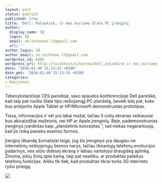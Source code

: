 ```yaml
---
layout: post
status: publish
published: true
title: 'Dell: Palaukite, ir mes kuriame Slate PC įrenginį'
author:
  display_name: SB
  login: SB
  email: sb.technews.lt@gmail.com
  url: ''
author_login: SB
author_email: sb.technews.lt@gmail.com
wordpress_id: 4486
wordpress_url: http://localhost/site/new/dell_palaukite_ir_mes_kuriame_slate_pc_irengini/
date: '2010-01-09 15:13:33 +0200'
date_gmt: '2010-01-09 15:13:33 +0200'
categories:
- Naujienos
---
```

<p>Tebevykstančioje CES parodoje, savo spaudos konferencijoje Dell pareiškė, kad taip pat ruošia Slate tipo nešiojamąjį PC planšetą, beveik tokį pat, koks bus artėjantis Apple Tablet ar HP/Microsoft demonstruotas prototipas.</p>
<p>Tiesa, informacijos ir vėl yra labai mažai, tačiau 5 colių ekranas veikiausiai bus akivaizdžiai mažesnis, nei HP ar Apple įrenginių. Beje, pademonstruotas įrenginys įvardintas kaip „planšetinis konceptas “, tad niekas negarantuoja, kad jis rinką pasieks esamos formos.</p>
<p>Įrenginį išbandę žurnalistai teigė, jog šis įrenginys yra daugiau ne internetinių nešiojamųjų šeimos narys, tačiau išmaniųjų telefonų evoliucijos padarinys, nes siūlo didesnį ekraną ir labiau vartotojui draugišką aplinką. Žinoma, jokių žinių apie kainą, taip pat neaišku, ar produktas palaikys telefonų funkcijas. Aišku tik tiek, kad produktas tikrai turės 3G interneto ryšio prieigą.</p>
<p><img src="http://www.part.lt/img/8e3333aae3ed38ba02de22465ece176e902.jpg" /></p>
